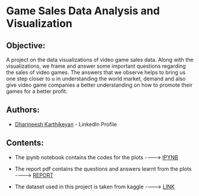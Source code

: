 # Game Sales Data Analysis and Visualization

## Objective:
A project on the data visualizations of video game sales data. Along with the visualizations, we frame and answer some important questions regarding the sales of video games. The answers that we observe helps to bring us one step closer to u in understanding the world market, demand and also give video game companies a better understanding on how to promote their games for a better profit.

## Authors:
* [Dharineesh Karthikeyan](https://www.linkedin.com/in/dharineesh-karthikeyan-8512aa131/) - LinkedIn Profile

## Contents:
* The ipynb notebook contains the codes for the plots ----> [IPYNB](https://github.com/Dharineesh-Karthikeyan/Video-game-sales-Visualization/blob/main/Case_Study.ipynb)

* The report pdf contains the questions and answers learnt from the plots ----> [REPORT](https://github.com/Dharineesh-Karthikeyan/Video-game-sales-Visualization/blob/main/Report.pdf)

* The dataset used in this project is taken from kaggle ----> [LINK](https://www.kaggle.com/gregorut/videogamesales)

